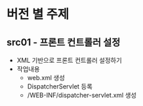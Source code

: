 # 버전 별 주제
## src01 - 프론트 컨트롤러 설정
- XML 기반으로 프론트 컨트롤러 설정하기
- 작업내용
  - web.xml 생성
  - DispatcherServlet 등록
  - /WEB-INF/dispatcher-servlet.xml 생성